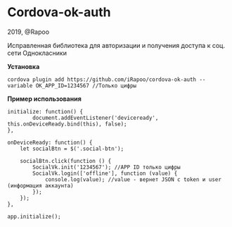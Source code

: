 # Cordova-ok-auth

2019, @Rapoo

Исправленная библиотека для авторизации и получения доступа к соц. сети Однокласники

**Установка**

    cordova plugin add https://github.com/iRapoo/cordova-ok-auth --variable OK_APP_ID=1234567 //Только цифры

**Пример использования**

    initialize: function() {
            document.addEventListener('deviceready', this.onDeviceReady.bind(this), false);
    },

    onDeviceReady: function() {
        let socialBtn = $('.social-btn');

        socialBtn.click(function () {
            SocialVk.init('1234567'); //APP ID только цифры
            SocialVk.login(['offline'], function (value) {
                console.log(value); //value - вернет JSON с token и user (информация аккаунта)
            });
        });
    },

    app.initialize();
